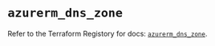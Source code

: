 # `azurerm_dns_zone`

Refer to the Terraform Registory for docs: [`azurerm_dns_zone`](https://www.terraform.io/docs/providers/azurerm/r/dns_zone).
